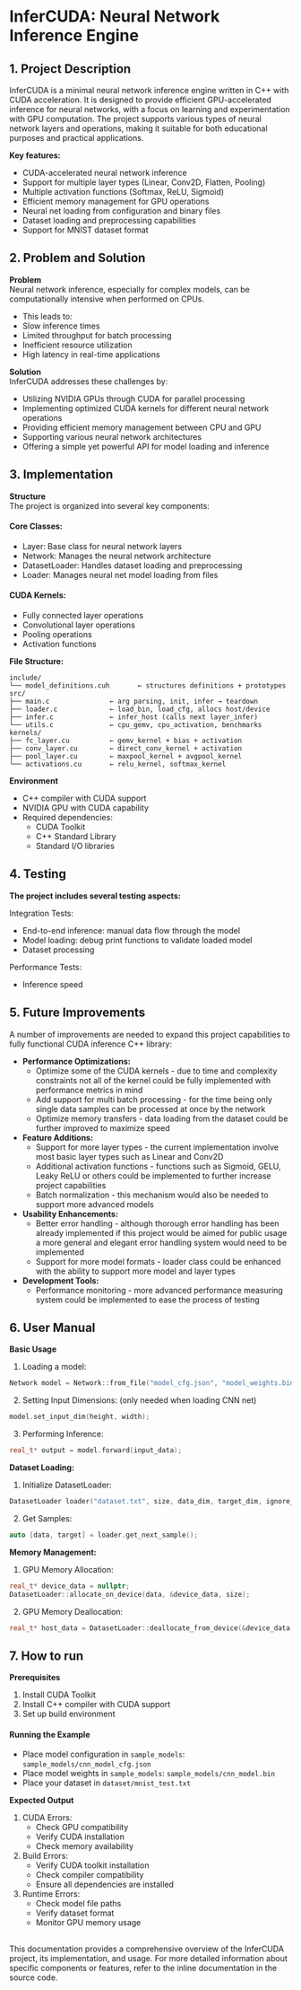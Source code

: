 # InferCUDA: Neural Network Inference Engine

## 1. Project Description

InferCUDA is a minimal neural network inference engine written in C++ with CUDA acceleration. It is designed to provide efficient GPU-accelerated inference for neural networks, with a focus on learning and experimentation with GPU computation. The project supports various types of neural network layers and operations, making it suitable for both educational purposes and practical applications.

**Key features:**

-   CUDA-accelerated neural network inference
-   Support for multiple layer types (Linear, Conv2D, Flatten, Pooling)
-   Multiple activation functions (Softmax, ReLU, Sigmoid)
-   Efficient memory management for GPU operations
-   Neural net loading from configuration and binary files
-   Dataset loading and preprocessing capabilities
-   Support for MNIST dataset format

## 2. Problem and Solution

**Problem**  
Neural network inference, especially for complex models, can be computationally intensive when performed on CPUs.

-   This leads to:
-   Slow inference times
-   Limited throughput for batch processing
-   Inefficient resource utilization
-   High latency in real-time applications

**Solution**  
InferCUDA addresses these challenges by:

-   Utilizing NVIDIA GPUs through CUDA for parallel processing
-   Implementing optimized CUDA kernels for different neural network operations
-   Providing efficient memory management between CPU and GPU
-   Supporting various neural network architectures
-   Offering a simple yet powerful API for model loading and inference

## 3. Implementation

**Structure**  
The project is organized into several key components:

#### Core Classes:

-   Layer: Base class for neural network layers
-   Network: Manages the neural network architecture
-   DatasetLoader: Handles dataset loading and preprocessing
-   Loader: Manages neural net model loading from files

#### CUDA Kernels:

-   Fully connected layer operations
-   Convolutional layer operations
-   Pooling operations
-   Activation functions

**File Structure:**

```
include/
└── model_definitions.cuh       ← structures definitions + prototypes
src/
├── main.c               ← arg parsing, init, infer → teardown
├── loader.c             ← load_bin, load_cfg, allocs host/device
├── infer.c              ← infer_host (calls next layer_infer)
└── utils.c              ← cpu_gemv, cpu_activation, benchmarks
kernels/
├── fc_layer.cu          ← gemv_kernel + bias + activation
├── conv_layer.cu        ← direct_conv_kernel + activation
├── pool_layer.cu        ← maxpool_kernel + avgpool_kernel
└── activations.cu       ← relu_kernel, softmax_kernel
```

**Environment**

-   C++ compiler with CUDA support
-   NVIDIA GPU with CUDA capability
-   Required dependencies:
    -   CUDA Toolkit
    -   C++ Standard Library
    -   Standard I/O libraries

## 4. Testing

**The project includes several testing aspects:**

Integration Tests:

-   End-to-end inference: manual data flow through the model
-   Model loading: debug print functions to validate loaded model
-   Dataset processing

Performance Tests:

-   Inference speed

## 5. Future Improvements

A number of improvements are needed to expand this project capabilities to fully functional CUDA inference C++ library:

-   **Performance Optimizations:**
    -   Optimize some of the CUDA kernels - due to time and complexity constraints not all of the kernel could be fully implemented with performance metrics in mind
    -   Add support for multi batch processing - for the time being only single data samples can be processed at once by the network
    -   Optimize memory transfers - data loading from the dataset could be further improved to maximize speed
-   **Feature Additions:**
    -   Support for more layer types - the current implementation involve most basic layer types such as Linear and Conv2D
    -   Additional activation functions - functions such as Sigmoid, GELU, Leaky ReLU or others could be implemented to further increase project capabilities
    -   Batch normalization - this mechanism would also be needed to support more advanced models
-   **Usability Enhancements:**
    -   Better error handling - although thorough error handling has been already implemented if this project would be aimed for public usage a more general and elegant error handling system would need to be implemented
    -   Support for more model formats - loader class could be enhanced with the ability to support more model and layer types
-   **Development Tools:**
    -   Performance monitoring - more advanced performance measuring system could be implemented to ease the process of testing

## 6. User Manual

**Basic Usage**

1. Loading a model:

```cpp
Network model = Network::from_file("model_cfg.json", "model_weights.bin");
```

2. Setting Input Dimensions: (only needed when loading CNN net)

```cpp
model.set_input_dim(height, width);
```

3. Performing Inference:

```cpp
real_t* output = model.forward(input_data);
```

**Dataset Loading:**

1. Initialize DatasetLoader:

```cpp
DatasetLoader loader("dataset.txt", size, data_dim, target_dim, ignore_header);
```

2. Get Samples:

```cpp
auto [data, target] = loader.get_next_sample();
```

**Memory Management:**

1. GPU Memory Allocation:

```cpp
real_t* device_data = nullptr;
DatasetLoader::allocate_on_device(data, &device_data, size);
```

2. GPU Memory Deallocation:

```cpp
real_t* host_data = DatasetLoader::deallocate_from_device(&device_data, size);
```

## 7. How to run

**Prerequisites**

1. Install CUDA Toolkit
2. Install C++ compiler with CUDA support
3. Set up build environment

#### Running the Example

-   Place model configuration in `sample_models`: `sample_models/cnn_model_cfg.json`
-   Place model weights in `sample_models`: `sample_models/cnn_model.bin`
-   Place your dataset in `dataset/mnist_test.txt`

**Expected Output**

1. CUDA Errors:
    - Check GPU compatibility
    - Verify CUDA installation
    - Check memory availability
2. Build Errors:
    - Verify CUDA toolkit installation
    - Check compiler compatibility
    - Ensure all dependencies are installed
3. Runtime Errors:
    - Check model file paths
    - Verify dataset format
    - Monitor GPU memory usage

##

This documentation provides a comprehensive overview of the InferCUDA project, its implementation, and usage. For more detailed information about specific components or features, refer to the inline documentation in the source code.
